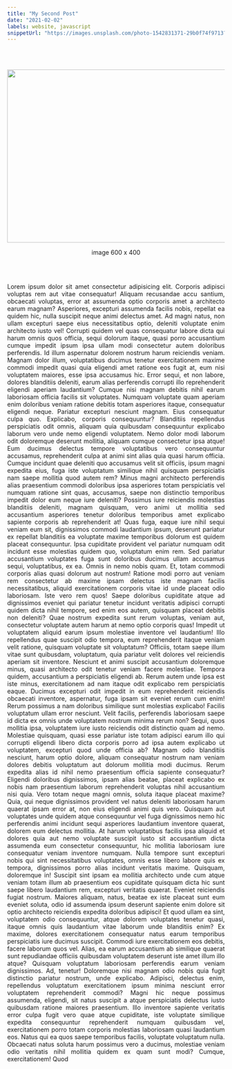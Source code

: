 ```yaml
---
title: "My Second Post"
date: "2021-02-02"
labels: website, javascript
snippetUrl: "https://images.unsplash.com/photo-1542831371-29b0f74f9713?ixid=MXwxMjA3fDB8MHxwaG90by1wYWdlfHx8fGVufDB8fHw%3D&ixlib=rb-1.2.1&auto=format&fit=crop&w=750&q=80"
---
```


<br/>
<br/>
<p align="center">
<img src="https://images.unsplash.com/photo-1542831371-29b0f74f9713?ixid=MXwxMjA3fDB8MHxwaG90by1wYWdlfHx8fGVufDB8fHw%3D&ixlib=rb-1.2.1&auto=format&fit=crop&w=750&q=80" alt="" width="600" height="400"/>
<br/>
</p>
<p align="center">
image 600 x 400
</p>
<br/>
<br/>
<p align="justify">
Lorem ipsum dolor sit amet consectetur adipisicing elit. Corporis adipisci voluptas rem aut vitae consequatur! Aliquam recusandae accu
santium, obcaecati voluptas, error at assumenda optio corporis amet a architecto earum magnam? Asperiores, excepturi assumenda facilis nobis, repellat ea quidem hic, nulla suscipit neque animi delectus amet. Ad magni natus, non ullam excepturi saepe eius necessitatibus optio, deleniti voluptate enim architecto iusto vel! Corrupti quidem vel quas consequatur labore dicta qui harum omnis quos officia, sequi dolorum itaque, quasi porro accusantium cumque impedit ipsum ipsa ullam modi consectetur autem doloribus perferendis. Id illum aspernatur dolorem nostrum harum reiciendis veniam. Magnam dolor illum, voluptatibus ducimus tenetur exercitationem maxime commodi impedit quasi quia eligendi amet ratione eos fugit at, eum nisi voluptatem maiores, esse ipsa accusamus hic. Error sequi, et non labore, dolores blanditiis deleniti, earum alias perferendis corrupti illo reprehenderit eligendi aperiam laudantium? Cumque nisi magnam debitis nihil earum laboriosam officia facilis sit voluptates. Numquam voluptate quam aperiam enim doloribus veniam ratione debitis totam asperiores itaque, consequatur eligendi neque. Pariatur excepturi nesciunt magnam. Eius consequatur culpa quo. Explicabo, corporis consequuntur? Blanditiis repellendus perspiciatis odit omnis, aliquam quia quibusdam consequuntur explicabo laborum vero unde nemo eligendi voluptatem. Nemo dolor modi laborum odit doloremque deserunt mollitia, aliquam cumque consectetur ipsa atque! Eum ducimus delectus tempore voluptatibus vero consequuntur accusamus, reprehenderit culpa at animi sint alias quia quasi harum officia. Cumque incidunt quae deleniti quo accusamus velit sit officiis, ipsum magni expedita eius, fuga iste voluptatum similique nihil quisquam perspiciatis nam saepe mollitia quod autem rem? Minus magni architecto perferendis alias praesentium commodi doloribus ipsa asperiores totam perspiciatis vel numquam ratione sint quas, accusamus, saepe non distinctio temporibus impedit dolor eum neque iure deleniti? Possimus iure reiciendis molestias blanditiis deleniti, magnam quisquam, vero animi ut mollitia sed accusantium asperiores tenetur doloribus temporibus amet explicabo sapiente corporis ab reprehenderit at! Quas fuga, eaque iure nihil sequi veniam eum sit, dignissimos commodi laudantium ipsum, deserunt pariatur ex repellat blanditiis ea voluptate maxime temporibus dolorum est quidem placeat consequuntur. Ipsa cupiditate provident vel pariatur numquam odit incidunt esse molestias quidem quo, voluptatum enim rem. Sed pariatur accusantium voluptates fuga sunt doloribus ducimus ullam accusamus sequi, voluptatibus, ex ea. Omnis in nemo nobis quam. Et, totam commodi corporis alias quasi dolorum aut nostrum! Ratione modi porro aut veniam rem consectetur ab maxime ipsam delectus iste magnam facilis necessitatibus, aliquid exercitationem corporis vitae id unde placeat odio laboriosam. Iste vero rem quos! Saepe doloribus cupiditate atque ad dignissimos eveniet qui pariatur tenetur incidunt veritatis adipisci corrupti quidem dicta nihil tempore, sed enim eos autem, quisquam placeat debitis non deleniti? Quae nostrum expedita sunt rerum voluptas, veniam aut, consectetur voluptate autem harum at nemo optio corporis quas! Impedit ut voluptatem aliquid earum ipsum molestiae inventore vel laudantium! Illo repellendus quae suscipit odio tempora, eum reprehenderit itaque veniam velit ratione, quisquam voluptate sit voluptatum? Officiis, totam saepe illum vitae sunt quibusdam, voluptatum, quia pariatur velit dolores vel reiciendis aperiam sit inventore. Nesciunt et animi suscipit accusantium doloremque minus, quasi architecto odit tenetur veniam facere molestiae. Tempora quidem, accusantium a perspiciatis eligendi ab. Rerum autem unde ipsa est iste minus, exercitationem ad nam itaque odit explicabo rem perspiciatis eaque. Ducimus excepturi odit impedit in eum reprehenderit reiciendis obcaecati inventore, aspernatur, fuga ipsam sit eveniet rerum cum enim! Rerum possimus a nam doloribus similique sunt molestias explicabo! Facilis voluptatum ullam error nesciunt. Velit facilis, perferendis laboriosam saepe id dicta ex omnis unde voluptatem nostrum minima rerum non? Sequi, quos mollitia ipsa, voluptatem iure iusto reiciendis odit distinctio quam ad nemo. Molestiae quisquam, quasi esse pariatur iste totam adipisci earum illo qui corrupti eligendi libero dicta corporis porro ad ipsa autem explicabo ut voluptatem, excepturi quod unde officia ab? Magnam odio blanditiis nesciunt, harum optio dolore, aliquam consequatur nostrum nam veniam dolores debitis voluptatum aut dolorum mollitia modi ducimus. Rerum expedita alias id nihil nemo praesentium officia sapiente consequatur? Eligendi doloribus dignissimos, ipsam alias beatae, placeat explicabo ex nobis nam praesentium laborum reprehenderit voluptas nihil accusantium nisi quia. Vero totam neque magni omnis, soluta itaque placeat maxime? Quia, qui neque dignissimos provident vel natus deleniti laboriosam harum quaerat ipsam error at, non eius eligendi animi quis vero. Quisquam aut voluptates unde quidem atque consequuntur vel fuga dignissimos nemo hic perferendis animi incidunt sequi asperiores laudantium inventore quaerat, dolorem eum delectus mollitia. At harum voluptatibus facilis ipsa aliquid et dolores quia aut nemo voluptate suscipit iusto sit accusantium dicta assumenda eum consectetur consequuntur, hic mollitia laboriosam iure consequatur veniam inventore numquam. Nulla tempore sunt excepturi nobis qui sint necessitatibus voluptates, omnis esse libero labore quis ex tempora, dignissimos porro alias incidunt veritatis maxime. Quisquam, doloremque in! Suscipit sint ipsam ea mollitia architecto unde cum atque veniam totam illum ab praesentium eos cupiditate quisquam dicta hic sunt saepe libero laudantium rem, excepturi veritatis quaerat. Eveniet reiciendis fugiat nostrum. Maiores aliquam, natus, beatae ex iste placeat sunt eum eveniet soluta, odio id assumenda ipsum deserunt sapiente enim dolore sit optio architecto reiciendis expedita doloribus adipisci! Et quod ullam ea sint, voluptatem odio consequuntur, atque dolorem voluptates tenetur quasi, itaque omnis quis laudantium vitae laborum unde blanditiis enim? Ex maxime, dolores exercitationem consequatur natus earum temporibus perspiciatis iure ducimus suscipit. Commodi iure exercitationem eos debitis, facere laborum quos vel. Alias, ea earum accusantium ab similique quaerat sunt repudiandae officiis quibusdam voluptatem deserunt iste amet illum illo atque? Quisquam voluptatum laboriosam perferendis earum veniam dignissimos. Ad, tenetur! Doloremque nisi magnam odio nobis quia fugit distinctio pariatur nostrum, unde explicabo. Adipisci, delectus enim, repellendus voluptatum exercitationem ipsum minima nesciunt error voluptatem reprehenderit commodi? Magni hic neque possimus assumenda, eligendi, sit natus suscipit a atque perspiciatis delectus iusto quibusdam ratione maiores praesentium. Illo inventore sapiente veritatis error culpa fugit vero quae atque cupiditate, iste voluptate similique expedita consequuntur reprehenderit numquam quibusdam vel, exercitationem porro totam corporis molestias laboriosam quasi laudantium eos. Natus qui ea quos saepe temporibus facilis, voluptate voluptatum nulla. Obcaecati natus soluta harum possimus vero a ducimus, molestiae veniam odio veritatis nihil mollitia quidem ex quam sunt modi? Cumque, exercitationem! Quod
</p>
